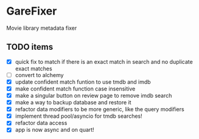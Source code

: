 # GareFixer

Movie library metadata fixer

## TODO items

- [x] quick fix to match if there is an exact match in search and no duplicate exact matches
- [ ] convert to alchemy
- [x] update confident  match funtion to use tmdb and imdb
- [x] make confident match function case insensitive
- [x] make a singular button on review page to remove imdb search
- [x] make a way to backup database and restore it
- [x] refactor data modifiers to be more generic, like the query modifiers
- [x] implement thread pool/asyncio for tmdb searches!
- [x] refactor data access
- [x] app is now async and on quart!

